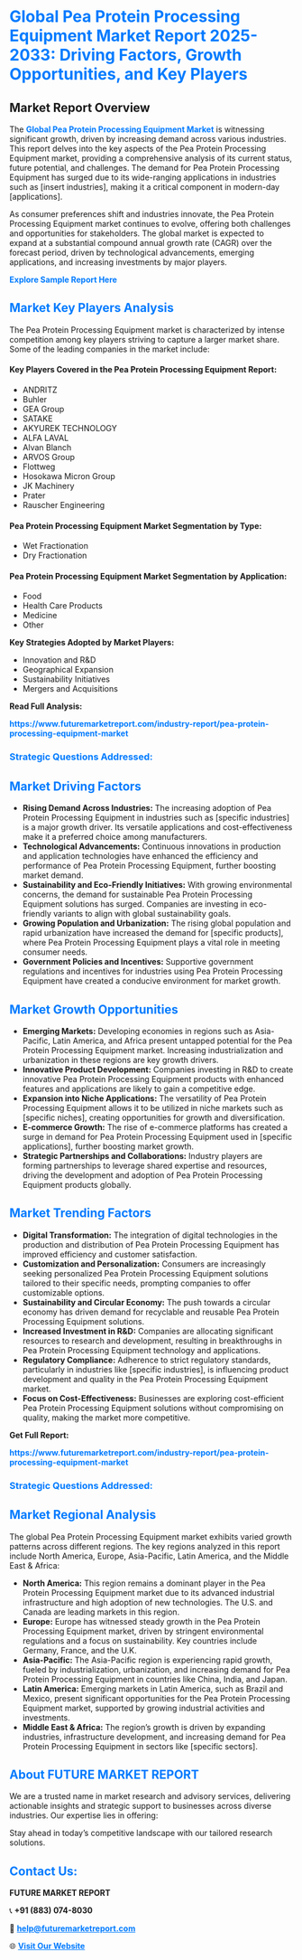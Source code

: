 <h1 style="color: #007BFF;">Global Pea Protein Processing Equipment Market Report 2025-2033: Driving Factors, Growth Opportunities, and Key Players</h1>

<section id="overview">
<h2>Market Report Overview</h2>
<p>The <a href="https://www.futuremarketreport.com/industry-report/pea-protein-processing-equipment-market" style="color: #007BFF; text-decoration: none;"><strong>Global Pea Protein Processing Equipment Market</strong></a> is witnessing significant growth, driven by increasing demand across various industries. This report delves into the key aspects of the Pea Protein Processing Equipment market, providing a comprehensive analysis of its current status, future potential, and challenges. The demand for Pea Protein Processing Equipment has surged due to its wide-ranging applications in industries such as [insert industries], making it a critical component in modern-day [applications].</p>
<p>As consumer preferences shift and industries innovate, the Pea Protein Processing Equipment market continues to evolve, offering both challenges and opportunities for stakeholders. The global market is expected to expand at a substantial compound annual growth rate (CAGR) over the forecast period, driven by technological advancements, emerging applications, and increasing investments by major players.</p>
</section>

<section id="overview">
<p><a href="https://www.futuremarketreport.com/request-sample/reportId=50897" style="color: #007BFF; text-decoration: none;"><strong>Explore Sample Report Here</strong></a></p>
</section>

<section id="key-players">
<h2 style="color: #007BFF;">Market Key Players Analysis</h2>
<p>The Pea Protein Processing Equipment market is characterized by intense competition among key players striving to capture a larger market share. Some of the leading companies in the market include:</p>
<h4>Key Players Covered in the Pea Protein Processing Equipment Report:</h4>
<ul><li>ANDRITZ</li><li>Buhler</li><li>GEA Group</li><li>SATAKE</li><li>AKYUREK TECHNOLOGY</li><li>ALFA LAVAL</li><li>Alvan Blanch</li><li>ARVOS Group</li><li>Flottweg</li><li>Hosokawa Micron Group</li><li>JK Machinery</li><li>Prater</li><li>Rauscher Engineering</li></ul>
<h4>Pea Protein Processing Equipment Market Segmentation by Type:</h4>
<ul><li>Wet Fractionation</li><li>Dry Fractionation</li></ul>

<h4>Pea Protein Processing Equipment Market Segmentation by Application:</h4>
<ul><li>Food</li><li>Health Care Products</li><li>Medicine</li><li>Other</li></ul>
<p><strong>Key Strategies Adopted by Market Players:</strong></p>
<ul>
<li>Innovation and R&D</li>
<li>Geographical Expansion</li>
<li>Sustainability Initiatives</li>
<li>Mergers and Acquisitions</li>
</ul>
</section>

<section>
<p><strong>Read Full Analysis: </strong></p><a href="https://www.futuremarketreport.com/industry-report/pea-protein-processing-equipment-market" style="color: #007BFF; text-decoration: none;"><strong>https://www.futuremarketreport.com/industry-report/pea-protein-processing-equipment-market</strong></a>
<h3 style="color: #007BFF;">Strategic Questions Addressed:</h3>
</section>

<section id="driving-factors">
<h2 style="color: #007BFF;">Market Driving Factors</h2>
<ul>
<li><strong>Rising Demand Across Industries:</strong> The increasing adoption of Pea Protein Processing Equipment in industries such as [specific industries] is a major growth driver. Its versatile applications and cost-effectiveness make it a preferred choice among manufacturers.</li>
<li><strong>Technological Advancements:</strong> Continuous innovations in production and application technologies have enhanced the efficiency and performance of Pea Protein Processing Equipment, further boosting market demand.</li>
<li><strong>Sustainability and Eco-Friendly Initiatives:</strong> With growing environmental concerns, the demand for sustainable Pea Protein Processing Equipment solutions has surged. Companies are investing in eco-friendly variants to align with global sustainability goals.</li>
<li><strong>Growing Population and Urbanization:</strong> The rising global population and rapid urbanization have increased the demand for [specific products], where Pea Protein Processing Equipment plays a vital role in meeting consumer needs.</li>
<li><strong>Government Policies and Incentives:</strong> Supportive government regulations and incentives for industries using Pea Protein Processing Equipment have created a conducive environment for market growth.</li>
</ul>
</section>

<section id="growth-opportunities">
<h2 style="color: #007BFF;">Market Growth Opportunities</h2>
<ul>
<li><strong>Emerging Markets:</strong> Developing economies in regions such as Asia-Pacific, Latin America, and Africa present untapped potential for the Pea Protein Processing Equipment market. Increasing industrialization and urbanization in these regions are key growth drivers.</li>
<li><strong>Innovative Product Development:</strong> Companies investing in R&D to create innovative Pea Protein Processing Equipment products with enhanced features and applications are likely to gain a competitive edge.</li>
<li><strong>Expansion into Niche Applications:</strong> The versatility of Pea Protein Processing Equipment allows it to be utilized in niche markets such as [specific niches], creating opportunities for growth and diversification.</li>
<li><strong>E-commerce Growth:</strong> The rise of e-commerce platforms has created a surge in demand for Pea Protein Processing Equipment used in [specific applications], further boosting market growth.</li>
<li><strong>Strategic Partnerships and Collaborations:</strong> Industry players are forming partnerships to leverage shared expertise and resources, driving the development and adoption of Pea Protein Processing Equipment products globally.</li>
</ul>
</section>

<section id="trending-factors">
<h2 style="color: #007BFF;">Market Trending Factors</h2>
<ul>
<li><strong>Digital Transformation:</strong> The integration of digital technologies in the production and distribution of Pea Protein Processing Equipment has improved efficiency and customer satisfaction.</li>
<li><strong>Customization and Personalization:</strong> Consumers are increasingly seeking personalized Pea Protein Processing Equipment solutions tailored to their specific needs, prompting companies to offer customizable options.</li>
<li><strong>Sustainability and Circular Economy:</strong> The push towards a circular economy has driven demand for recyclable and reusable Pea Protein Processing Equipment solutions.</li>
<li><strong>Increased Investment in R&D:</strong> Companies are allocating significant resources to research and development, resulting in breakthroughs in Pea Protein Processing Equipment technology and applications.</li>
<li><strong>Regulatory Compliance:</strong> Adherence to strict regulatory standards, particularly in industries like [specific industries], is influencing product development and quality in the Pea Protein Processing Equipment market.</li>
<li><strong>Focus on Cost-Effectiveness:</strong> Businesses are exploring cost-efficient Pea Protein Processing Equipment solutions without compromising on quality, making the market more competitive.</li>
</ul>
</section>

<section>
<p><strong>Get Full Report: </strong></p><a href="https://www.futuremarketreport.com/industry-report/pea-protein-processing-equipment-market" style="color: #007BFF; text-decoration: none;"><strong>https://www.futuremarketreport.com/industry-report/pea-protein-processing-equipment-market</strong></a>
<h3 style="color: #007BFF;">Strategic Questions Addressed:</h3>
</section>


<section id="regional-analysis">
<h2 style="color: #007BFF;">Market Regional Analysis</h2>
<p>The global Pea Protein Processing Equipment market exhibits varied growth patterns across different regions. The key regions analyzed in this report include North America, Europe, Asia-Pacific, Latin America, and the Middle East & Africa:</p>
<ul>
<li><strong>North America:</strong> This region remains a dominant player in the Pea Protein Processing Equipment market due to its advanced industrial infrastructure and high adoption of new technologies. The U.S. and Canada are leading markets in this region.</li>
<li><strong>Europe:</strong> Europe has witnessed steady growth in the Pea Protein Processing Equipment market, driven by stringent environmental regulations and a focus on sustainability. Key countries include Germany, France, and the U.K.</li>
<li><strong>Asia-Pacific:</strong> The Asia-Pacific region is experiencing rapid growth, fueled by industrialization, urbanization, and increasing demand for Pea Protein Processing Equipment in countries like China, India, and Japan.</li>
<li><strong>Latin America:</strong> Emerging markets in Latin America, such as Brazil and Mexico, present significant opportunities for the Pea Protein Processing Equipment market, supported by growing industrial activities and investments.</li>
<li><strong>Middle East & Africa:</strong> The region’s growth is driven by expanding industries, infrastructure development, and increasing demand for Pea Protein Processing Equipment in sectors like [specific sectors].</li>
</ul>
</section>

<footer>
<h2 style="color: #007BFF;">About FUTURE MARKET REPORT</h2>
<p>We are a trusted name in market research and advisory services, delivering actionable insights and strategic support to businesses across diverse industries. Our expertise lies in offering:</p>

<p>Stay ahead in today’s competitive landscape with our tailored research solutions.</p>

<h2 style="color: #007BFF;">Contact Us:</h2>
<p><strong>FUTURE MARKET REPORT</strong></p>
<p>📞 <strong>+91 (883) 074-8030</strong></p>
<p>📧 <strong><a href="mailto:help@futuremarketreport.com" style="color: #007BFF;">help@futuremarketreport.com</a></strong></p>
<p>🌐 <strong><a href="https://www.futuremarketreport.com/" style="color: #007BFF;">Visit Our Website</a></strong></p>
</footer>